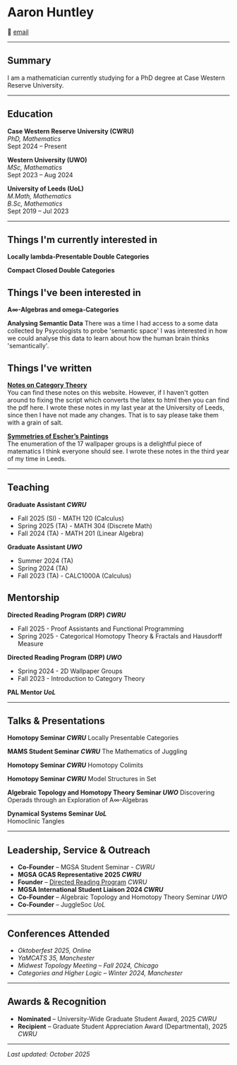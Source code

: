 # **Aaron Huntley**

📧 [email](mailto:ahuntle4@uwo.ca) 

---

## Summary

I am a mathematician currently studying for a PhD degree at Case Western Reserve University. 

---

## Education

**Case Western Reserve University (CWRU)**  
*PhD, Mathematics*  
Sept 2024 – Present 

**Western University (UWO)**  
*MSc, Mathematics*  
Sept 2023 – Aug 2024  

**University of Leeds (UoL)**  
*M.Math, Mathematics*  
*B.Sc, Mathematics*  
Sept 2019 – Jul 2023  

---

## Things I'm currently interested in

**Locally lambda-Presentable Double Categories**

**Compact Closed Double Categories**

## Things I've been interested in

**A∞-Algebras and omega-Categories**

**Analysing Semantic Data**
There was a time I had access to a some data collected by Psycologists to probe 'semantic space' I was interested in how we could analyse this data to learn about how the human brain thinks 'semantically'. 

## Things I've written

**[Notes on Category Theory](notes_pdf/cat_notes.pdf)**  
You can find these notes on this website. However, if I haven't gotten around to fixing the script which converts the latex to html then you can find the pdf here. 
I wrote these notes in my last year at the University of Leeds, since then I have not made any changes. That is to say please take them with a grain of salt.

**[Symmetries of Escher’s Paintings](notes_pdf/escher_notes.pdf)**  
The enumeration of the 17 wallpaper groups is a delightful piece of matematics I think everyone should see. 
I wrote these notes in the third year of my time in Leeds.

---

## Teaching

**Graduate Assistant *CWRU***
- Fall 2025 (SI) - MATH 120 (Calculus)
- Spring 2025 (TA) - MATH 304 (Discrete Math)
- Fall 2024 (TA) - MATH 201 (Linear Algebra)

**Graduate Assistant *UWO***  
- Summer 2024 (TA)
- Spring 2024 (TA) 
- Fall 2023 (TA) - CALC1000A (Calculus)

## Mentorship

**Directed Reading Program (DRP) *CWRU***  
- Fall 2025 - Proof Assistants and Functional Programming
- Spring 2025 - Categorical Homotopy Theory & Fractals and Hausdorff Measure

**Directed Reading Program (DRP) *UWO***  
- Spring 2024 - 2D Wallpaper Groups
- Fall 2023 - Introduction to Category Theory

**PAL Mentor *UoL*** 

---

## Talks & Presentations

**Homotopy Seminar *CWRU*** 
Locally Presentable Categories

**MAMS Student Seminar *CWRU*** 
The Mathematics of Juggling

**Homotopy Seminar *CWRU*** 
Homotopy Colimits

**Homotopy Seminar *CWRU*** 
Model Structures in Set

**Algebraic Topology and Homotopy Theory Seminar *UWO*** 
Discovering Operads through an Exploration of A∞-Algebras

**Dynamical Systems Seminar *UoL***  
Homoclinic Tangles

---

## Leadership, Service & Outreach

- **Co-Founder** – MGSA Student Seminar - *CWRU*
- **MGSA GCAS Representative 2025 *CWRU***  
- **Founder** – [Directed Reading Program](https://artscimedia.case.edu/wp-content/uploads/sites/41/2025/08/28180927/DRP.pdf) *CWRU*
- **MGSA International Student Liaison 2024 *CWRU***  
- **Co-Founder** – Algebraic Topology and Homotopy Theory Seminar *UWO*
- **Co-Founder** – JuggleSoc *UoL*

---

## Conferences Attended

- *Oktoberfest 2025, Online*  
- *YaMCATS 35, Manchester*
- *Midwest Topology Meeting – Fall 2024, Chicago*  
- *Categories and Higher Logic – Winter 2024, Manchester* 

---

## Awards & Recognition

- **Nominated** – University-Wide Graduate Student Award, 2025 *CWRU*
- **Recipient** – Graduate Student Appreciation Award (Departmental), 2025 *CWRU*
 

---

_Last updated: October 2025_
